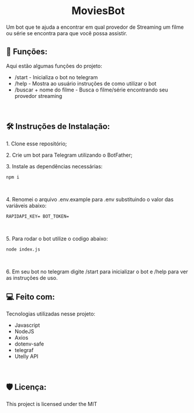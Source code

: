 <h1 align="center" id="title">MoviesBot</h1>

<p id="description">Um bot que te ajuda a encontrar em qual provedor de Streaming um filme ou série se encontra para que você possa assistir.</p>

  
  
<h2>🧐 Funções:</h2>

Aqui estão algumas funções do projeto:

*   /start - Inicializa o bot no telegram
*   /help - Mostra ao usuário instruções de como utilizar o bot
*   /buscar + nome do filme - Busca o filme/série encontrando seu provedor streaming
<br>
<h2>🛠️ Instruções de Instalação:</h2>

<p>1. Clone esse repositório;</p>

<p>2. Crie um bot para Telegram utilizando o BotFather;</p>

<p>3. Instale as dependências necessárias:</p>

```
npm i
```
<br>
<p>4. Renomei o arquivo .env.example para .env substituindo o valor das variáveis abaixo:</p>

```
RAPIDAPI_KEY= BOT_TOKEN=
```
<br>
<p>5. Para rodar o bot utilize o codigo abaixo:</p>

```
node index.js
```
<br>
<p>6. Em seu bot no telegram digite /start para inicializar o bot e /help para ver as instruções de uso.</p>

  
  
<h2>💻 Feito com:</h2>

Tecnologias utilizadas nesse projeto:

*   Javascript
*   <a src="https://nodejs.org/">NodeJS</a>
*   <a src="https://www.npmjs.com/package/axios">Axios</a>
*   <a src="https://www.npmjs.com/package/dotenv-safe">dotenv-safe</a>
*   <a src="https://www.npmjs.com/package/telegraf">telegraf</a>
*   <a src="https://rapidapi.com/utelly/api/utelly">Utelly API</a>
<br>
<h2>🛡️ Licença:</h2>

This project is licensed under the <a src="https://choosealicense.com/licenses/mit/">MIT</a>